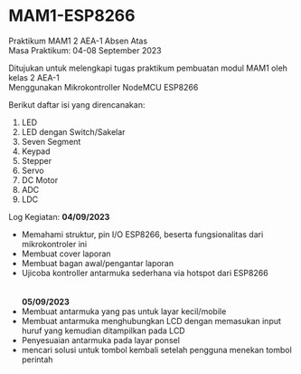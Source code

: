 # MAM1-ESP8266
Praktikum MAM1 2 AEA-1 Absen Atas \
Masa Praktikum: 04-08 September 2023

Ditujukan untuk melengkapi tugas praktikum pembuatan modul MAM1 oleh kelas 2 AEA-1 \
Menggunakan Mikrokontroller NodeMCU ESP8266

Berikut daftar isi yang direncanakan:
1. LED
2. LED dengan Switch/Sakelar
3. Seven Segment
4. Keypad
5. Stepper
6. Servo
7. DC Motor
8. ADC
9. LDC

Log Kegiatan:
**04/09/2023**
- Memahami struktur, pin I/O ESP8266, beserta fungsionalitas dari mikrokontroler ini
- Membuat cover laporan
- Membuat bagan awal/pengantar laporan
- Ujicoba kontroller antarmuka sederhana via hotspot dari ESP8266 \
<br>\
**05/09/2023**
- Membuat antarmuka yang pas untuk layar kecil/mobile
- Membuat antarmuka menghubungkan LCD dengan memasukan input huruf yang kemudian ditampilkan pada LCD
- Penyesuaian antarmuka pada layar ponsel
- mencari solusi untuk tombol kembali setelah pengguna menekan tombol perintah
